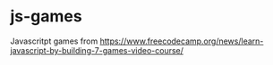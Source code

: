 # js-games
Javascritpt games from 
https://www.freecodecamp.org/news/learn-javascript-by-building-7-games-video-course/
